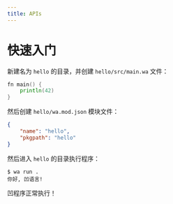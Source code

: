 ```yaml
---
title: APIs
---
```


# 快速入门

新建名为 `hello` 的目录，并创建 `hello/src/main.wa` 文件：

```go
fn main() {
	println(42)
}
```

然后创建 `hello/wa.mod.json` 模块文件：

```json
{
	"name": "hello",
	"pkgpath": "hello"
}
```

然后进入 `hello` 的目录执行程序：

```
$ wa run .
你好, 凹语言!
```

凹程序正常执行！
